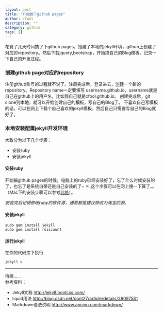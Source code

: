 ```yaml
---
layout: post
title: "开始搞下github pages"
author: cfool
description: ""
category: github
tags: []
---
```


花费了几天时间搞了下github pages，搭建了本地的jekyll环境，github上创建了对应的repository。然后下载jquery,bootstrap，开始搞自己的Blog模板。记录一下自己的开发过程。

### 创建github page对应的repository
注册github账号的过程就不说了。注册完成后，登录进去，[创建](https://github.com/new)一个新的repository。Repository name一定要填写 username.github.io，username就是自己在github上的用户名，比如我自己就是cfool.github.io。
创建完成后，git clone到本地，就可以开始创建自己的模板，写自己的Blog了。
不喜欢自己写模板的话，可以在网上下载个自己喜欢的jekyll模板，然后自己只需要写自己的Blog就好了。

### 本地安装配置jekyll开发环境
大致分为以下几个步骤：

* 安装ruby
* 安装jekyll

#### 安装ruby
开始搞github pages的时候，电脑上的ruby已经安装好了，忘了什么时候安装的了，也忘了是系统自带还是自己安装的了= =!,这个步骤可以在网上搜一下算了。。（Mac下的安装步骤可以参考[此处](http://www.cnblogs.com/daguo/p/4097263.html)）。

*安装完后记得修改ruby的软件源，通常都是建议修改为淘宝的源。*

#### 安装jekyll

    sudo gem install jekyll
    sudo gem install rdiscount

#### 运行jekyll
    
在你的代码库下执行
    
    jekyll s

------------------------------
待续......    
参考资料：

* Jekyll文档 <http://jekyll.bootcss.com/>
* liquid用法 <http://blog.csdn.net/dont27/article/details/38097581>
* Markdown语法说明 <http://www.appinn.com/markdown/>
